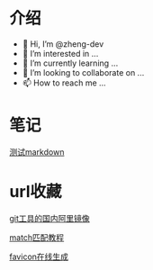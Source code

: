 # 介绍
- 👋 Hi, I’m @zheng-dev
- 👀 I’m interested in ...
- 🌱 I’m currently learning ...
- 💞️ I’m looking to collaborate on ...
- 📫 How to reach me ...

# 笔记


[测试markdown](/?a.md "test")

# url收藏
[git工具的国内阿里镜像](https://registry.npmmirror.com/binary.html?path=git-for-windows/v2.43.0.windows.1/ "git软件")

[match匹配教程](https://juejin.cn/post/7220824286881136677 "match说明")

[favicon在线生成](https://www.logosc.cn/logo/favicon "favicon在线生成")
